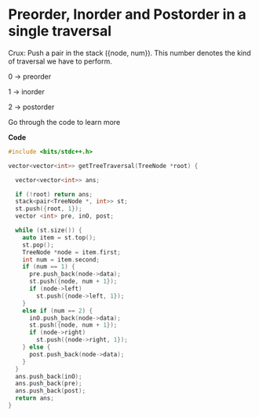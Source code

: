 # Preorder, Inorder and Postorder in a single traversal

Crux: Push a pair in the stack ({node, num}). This number denotes the kind of traversal we have to perform. 

0 -> preorder

1 -> inorder

2 -> postorder

Go through the code to learn more

**Code**

```c++
#include <bits/stdc++.h>

vector<vector<int>> getTreeTraversal(TreeNode *root) {

  vector<vector<int>> ans;

  if (!root) return ans;
  stack<pair<TreeNode *, int>> st;
  st.push({root, 1});
  vector <int> pre, inO, post;

  while (st.size()) {
    auto item = st.top();
    st.pop();
    TreeNode *node = item.first;
    int num = item.second;
    if (num == 1) {
      pre.push_back(node->data);
      st.push({node, num + 1});
      if (node->left)
        st.push({node->left, 1});
    }
    else if (num == 2) {
      inO.push_back(node->data);
      st.push({node, num + 1});
      if (node->right)
        st.push({node->right, 1});
    } else {
      post.push_back(node->data);
    }
  }
  ans.push_back(inO);
  ans.push_back(pre);
  ans.push_back(post);
  return ans;
}
```
